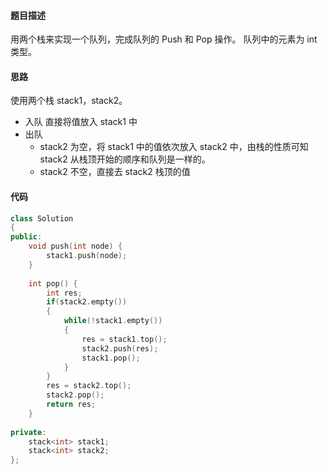 #### 题目描述
用两个栈来实现一个队列，完成队列的 Push 和 Pop 操作。 队列中的元素为 int 类型。

#### 思路

使用两个栈 stack1，stack2。

- 入队 直接将值放入 stack1 中
- 出队 
    - stack2 为空，将 stack1 中的值依次放入 stack2 中，由栈的性质可知 stack2 从栈顶开始的顺序和队列是一样的。
    - stack2 不空，直接去 stack2 栈顶的值

#### 代码
```cpp
class Solution
{
public:
    void push(int node) {
        stack1.push(node);
    }
 
    int pop() {
        int res;
        if(stack2.empty())
        {
            while(!stack1.empty())
            {
                res = stack1.top();
                stack2.push(res);
                stack1.pop();
            }
        }
        res = stack2.top();
        stack2.pop();
        return res;
    }
 
private:
    stack<int> stack1;
    stack<int> stack2;
};
```

